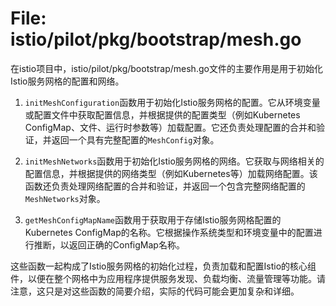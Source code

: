 # File: istio/pilot/pkg/bootstrap/mesh.go

在istio项目中，istio/pilot/pkg/bootstrap/mesh.go文件的主要作用是用于初始化Istio服务网格的配置和网络。

1. `initMeshConfiguration`函数用于初始化Istio服务网格的配置。它从环境变量或配置文件中获取配置信息，并根据提供的配置类型（例如Kubernetes ConfigMap、文件、运行时参数等）加载配置。它还负责处理配置的合并和验证，并返回一个具有完整配置的`MeshConfig`对象。

2. `initMeshNetworks`函数用于初始化Istio服务网格的网络。它获取与网络相关的配置信息，并根据提供的网络类型（例如Kubernetes等）加载网络配置。该函数还负责处理网络配置的合并和验证，并返回一个包含完整网络配置的`MeshNetworks`对象。

3. `getMeshConfigMapName`函数用于获取用于存储Istio服务网格配置的Kubernetes ConfigMap的名称。它根据操作系统类型和环境变量中的配置进行推断，以返回正确的ConfigMap名称。

这些函数一起构成了Istio服务网格的初始化过程，负责加载和配置Istio的核心组件，以便在整个网格中为应用程序提供服务发现、负载均衡、流量管理等功能。请注意，这只是对这些函数的简要介绍，实际的代码可能会更加复杂和详细。

